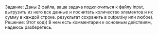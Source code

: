 Задание: Даны 2 файла, ваша задача подключиться к файлу input, 
выгрузить из него все данные 
и посчитать количество элементов и их сумму в каждой строке. 
резукльтат сохранить в output(ну или любое).
Решение: Этот код)) В нем есть комментарии к основным 
действиям, надеюсь разберётесь.
